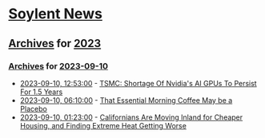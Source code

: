 # [Soylent News](../../../README.md)

## [Archives](../../index.md) for [2023](../index.md)

### [Archives](../../index.md) for [2023-09-10](index.md)

* [2023-09-10, 12:53:00](https://soylentnews.org/article.pl?sid=23/09/09/0750225&from=rss) - [TSMC: Shortage Of Nvidia's AI GPUs To Persist For 1.5 Years](https://soylentnews.org/article.pl?sid=23/09/09/0750225&from=rss)
* [2023-09-10, 06:10:00](https://soylentnews.org/article.pl?sid=23/09/09/0742212&from=rss) - [That Essential Morning Coffee May be a Placebo](https://soylentnews.org/article.pl?sid=23/09/09/0742212&from=rss)
* [2023-09-10, 01:23:00](https://soylentnews.org/article.pl?sid=23/09/09/0141238&from=rss) - [Californians Are Moving Inland for Cheaper Housing, and Finding Extreme Heat Getting Worse](https://soylentnews.org/article.pl?sid=23/09/09/0141238&from=rss)
